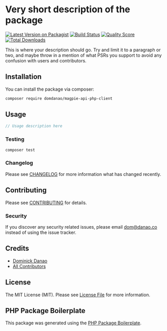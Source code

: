 # Very short description of the package

[![Latest Version on Packagist](https://img.shields.io/packagist/v/domdanao/magpie-api-php-client.svg?style=flat-square)](https://packagist.org/packages/domdanao/magpie-api-php-client)
[![Build Status](https://img.shields.io/travis/domdanao/magpie-api-php-client/master.svg?style=flat-square)](https://travis-ci.org/domdanao/magpie-api-php-client)
[![Quality Score](https://img.shields.io/scrutinizer/g/domdanao/magpie-api-php-client.svg?style=flat-square)](https://scrutinizer-ci.com/g/domdanao/magpie-api-php-client)
[![Total Downloads](https://img.shields.io/packagist/dt/domdanao/magpie-api-php-client.svg?style=flat-square)](https://packagist.org/packages/domdanao/magpie-api-php-client)

This is where your description should go. Try and limit it to a paragraph or two, and maybe throw in a mention of what PSRs you support to avoid any confusion with users and contributors.

## Installation

You can install the package via composer:

```bash
composer require domdanao/magpie-api-php-client
```

## Usage

``` php
// Usage description here
```

### Testing

``` bash
composer test
```

### Changelog

Please see [CHANGELOG](CHANGELOG.md) for more information what has changed recently.

## Contributing

Please see [CONTRIBUTING](CONTRIBUTING.md) for details.

### Security

If you discover any security related issues, please email dom@danao.co instead of using the issue tracker.

## Credits

- [Dominick Danao](https://github.com/domdanao)
- [All Contributors](../../contributors)

## License

The MIT License (MIT). Please see [License File](LICENSE.md) for more information.

## PHP Package Boilerplate

This package was generated using the [PHP Package Boilerplate](https://laravelpackageboilerplate.com).